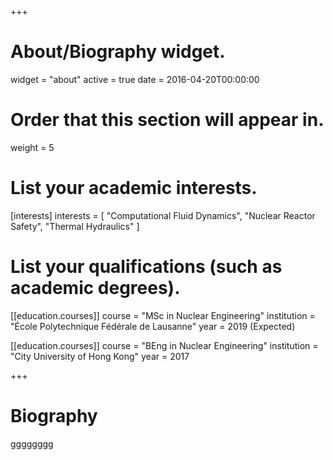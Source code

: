 +++
# About/Biography widget.
widget = "about"
active = true
date = 2016-04-20T00:00:00

# Order that this section will appear in.
weight = 5

# List your academic interests.
[interests]
  interests = [
    "Computational Fluid Dynamics",
    "Nuclear Reactor Safety",
    "Thermal Hydraulics"
  ]

# List your qualifications (such as academic degrees).
[[education.courses]]
  course = "MSc in Nuclear Engineering"
  institution = "École Polytechnique Fédérale de Lausanne"
  year = 2019 (Expected)

[[education.courses]]
  course = "BEng in Nuclear Engineering"
  institution = "City University of Hong Kong"
  year = 2017
 
+++

# Biography
gggggggg
